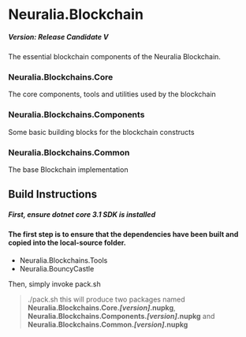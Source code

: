 # Neuralia.Blockchain

##### Version:  Release Candidate V

The essential blockchain components of the Neuralia Blockchain.

### Neuralia.Blockchains.Core
The core components, tools and utilities used by the blockchain
### Neuralia.Blockchains.Components
Some basic building blocks for the blockchain constructs
### Neuralia.Blockchains.Common
The base Blockchain implementation

## Build Instructions

##### First, ensure dotnet core 3.1 SDK is installed

#### The first step is to ensure that the dependencies have been built and copied into the local-source folder.

 - Neuralia.Blockchains.Tools
 - Neuralia.BouncyCastle

Then, simply invoke pack.sh
> ./pack.sh
this will produce two packages named **Neuralia.Blockchains.Core.*[version]*.nupkg**, **Neuralia.Blockchains.Components.*[version]*.nupkg** and **Neuralia.Blockchains.Common.*[version]*.nupkg**
